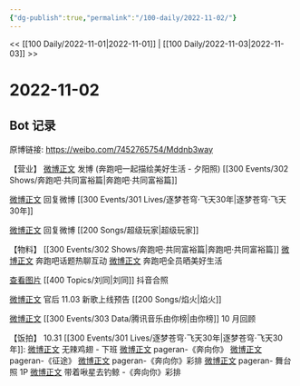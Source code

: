 ```yaml
---
{"dg-publish":true,"permalink":"/100-daily/2022-11-02/"}
---
```



<< [[100 Daily/2022-11-01\|2022-11-01]] | [[100 Daily/2022-11-03\|2022-11-03]] >>

# 2022-11-02

## Bot 记录

原博链接: https://weibo.com/7452765754/Mddnb3way

【营业】
[微博正文](http://weibo.com/1736988591/Md8SedjoF) 发博 (奔跑吧一起描绘美好生活 - 夕阳照) [[300 Events/302 Shows/奔跑吧·共同富裕篇\|奔跑吧·共同富裕篇]]

[微博正文](http://weibo.com/1736988591/McTaQkMXy) 回复微博 [[300 Events/301 Lives/逐梦苍穹·飞天30年\|逐梦苍穹·飞天30年]]

[微博正文](http://weibo.com/1736988591/MbdGYounj) 回复微博 [[200 Songs/超级玩家\|超级玩家]]

【物料】
[[300 Events/302 Shows/奔跑吧·共同富裕篇\|奔跑吧·共同富裕篇]]
[微博正文](https://weibo.com/5242381821/Md7MVeKS6) 奔跑吧话题热聊互动
[微博正文](https://weibo.com/5242381821/MdafMjj7L) 奔跑吧全员晒美好生活

[查看图片](https://wx1.sinaimg.cn/large/0088n2Pggy1h7r6tczm3ej30u00u743b.jpg) [[400 Topics/刘同\|刘同]] 抖音合照

[微博正文](http://weibo.com/5248300719/Mdb0SF8fk) 官后 11.03 新歌上线预告 [[200 Songs/焰火\|焰火]]

[微博正文](http://weibo.com/6733257358/Md8WM7jA3) [[300 Events/303 Data/腾讯音乐由你榜\|由你榜]] 10 月回顾

【饭拍】
10.31 [[300 Events/301 Lives/逐梦苍穹·飞天30年\|逐梦苍穹·飞天30年]]:
[微博正文](http://weibo.com/7495641082/Md4hM1eug) 无辣鸡翅 - 下班
[微博正文](http://weibo.com/7633014126/Md7Xc6mSe) pageran-《奔向你》
[微博正文](http://weibo.com/7633014126/Md9jdAx2e) pageran-《征途》
[微博正文](https://weibo.com/7633014126/Md9MxsC8H) pageran-《奔向你》彩排
[微博正文](http://weibo.com/7633014126/MdcRXf7Cr) pageran- 舞台照 1P
[微博正文](http://weibo.com/3246571812/Md7VRkSKa) 带着啾星去钓鲸 -《奔向你》彩排
